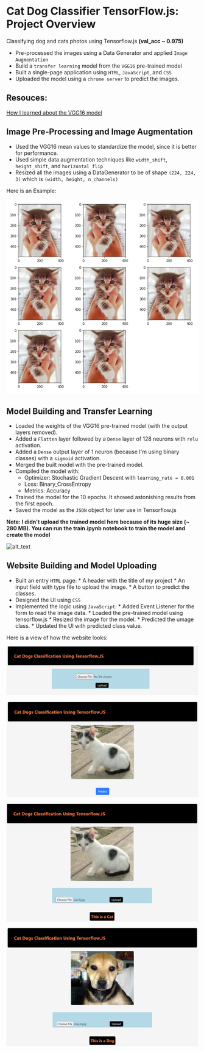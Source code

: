 # Cat Dog Classifier TensorFlow.js: Project Overview
Classifying dog and cats photos using Tensorflow.js **(val_acc ~ 0.975)**
* Pre-processed the images using a Data Generator and applied `Image Augmentation`
* Build a `transfer learning` model from the `VGG16` pre-trained model
* Built a single-page application using `HTML`, `JavaScript`, and `CSS`
* Uploaded the model using a `chrome server` to predict the images. 

## Resouces:

[How I learned about the VGG16 model](https://towardsdatascience.com/step-by-step-vgg16-implementation-in-keras-for-beginners-a833c686ae6c)

## Image Pre-Processing and Image Augmentation 

* Used the VGG16 mean values to standardize the model, since it is better for performance. 
* Used simple data augmentation techniques like `width_shift`, `height_shift`, and `horizontal flip`
* Resized all the images using a DataGenerator to be of shape `(224, 224, 3)` which is `(width, height, n_channels)`

Here is an Example:

![alt text](https://github.com/ahmedheakl/Cat-Dog-Classifier-TensorFlow-Js/blob/main/Data_Augmentation.png)

## Model Building and Transfer Learning

* Loaded the weights of the VGG16 pre-trained model (with the output layers removed).
* Added a `Flatten` layer followed by a `Dense` layer of 128 neurons with `relu` activation. 
* Added a `Dense` output layer of 1 neuron (because I'm using binary classes) with a `sigmoid` activation.
* Merged the built model with the pre-trained model. 
* Compiled the model with:
    * Optimizer: Stochastic Gradient Descent with ```learning_rate = 0.001```  
    * Loss: Binary_CrossEntropy 
    * Metrics: Accuracy 
* Trained the model for the 10 epochs. It showed astonishing results from the first epoch.
* Saved the model as the `JSON` object for later use in Tensorflow.js

**Note: I didn't upload the trained model here because of its huge size (~ 280 MB).
You can run the train.ipynb notebook to train the model and create the model**

![alt_text](https://www.researchgate.net/publication/328966158/figure/fig2/AS:693278764720129@1542301946576/An-overview-of-the-VGG-16-model-architecture-this-model-uses-simple-convolutional-blocks.png)

## Website Building and Model Uploading

* Built an entry `HTML` page:
      * A header with the title of my project
      * An input field with type file to upload the image.
      * A button to predict the classes.
* Designed the UI using `CSS`
* Implemented the logic using `JavaScript`:
      * Added Event Listener for the form to read the image data.
      * Loaded the pre-trained model using tensorflow.js
      * Resized the image for the model.
      * Predicted the umage class.
      * Updated the UI with predicted class value.

Here is a view of how the website looks:

![alt_text](https://github.com/ahmedheakl/Cat-Dog-Classifier-TensorFlow-Js/blob/main/entry_page.png)

![alt_text](https://github.com/ahmedheakl/Cat-Dog-Classifier-TensorFlow-Js/blob/main/image_uploaded.png)

![alt_text](https://github.com/ahmedheakl/Cat-Dog-Classifier-TensorFlow-Js/blob/main/cat_prediction.png)

![alt_text](https://github.com/ahmedheakl/Cat-Dog-Classifier-TensorFlow-Js/blob/main/dog_predict.png)



